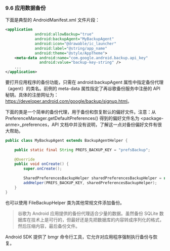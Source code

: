 ### 9.6 应用数据备份

下面是典型的 AndroidManifest.xml 文件片段：

```xml
<application
             android:allowBackup="true"
             android:backupAgent="MyBackupAgent"
             android:icon="@drawable/ic_launcher"
             android:label="@string/app_name"
             android:theme="@style/AppTheme">
	<meta-data android:name="com.google.android.backup.api_key"
               android:value="backup-key-string" />
    ...
</application>
```

要打开应用程序的备份功能，只需在 android:backupAgent 属性中指定备份代理（agent）的类名。前例的 meta-data 属性指定了再谷歌备份服务中注册的 API 秘钥。具体的注册网址为：<https://developer.android.com/google/backup/signup.html>。

下面的类是一个简单的备份代理，用于备份和恢复默认的偏好文件。注意：从 PreferenceManager.getDefaultPreferences() 得到的偏好文件名为 \<package-anme>_preferences，API 文档中并没有说明，了解这一点对备份偏好文件有很大帮助。

```java
public class MyBackupAgent extends BackupAgentHelper {
    
    public static final String PREFS_BACKUP_KEY = "prefsBackup";
    
    @Override
    public void onCreate() {
        super.onCreate();
        
        SharedPreferencesBackupHelper sharedPreferencesBackupHelper = new SharedPreferencesBackupHelper(this, getPackageName() + "_preferences");
        addHelper(PREFS_BACKUP_KEY, sharedPreferencesBackupHelper);
    }
}
```

也可以使用 FileBackupHelper 类为其他常规文件添加备份。

> 谷歌为 Android 应用提供的备份代理适合少量的数据。虽然备份 SQLite 数据库在技术上是可行的，但最好还是先把数据库的内容转成序列化的格式，然后压缩内容，最后备份文件。

Android SDK 提供了 bmgr 命令行工具，它允许对应用程序强制执行备份与恢复。